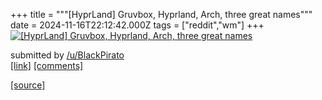 +++
title = """[HyprLand] Gruvbox, Hyprland, Arch, three great names"""
date = 2024-11-16T22:12:42.000Z
tags = ["reddit","wm"]
+++
[![[HyprLand] Gruvbox, Hyprland, Arch, three great names](https://preview.redd.it/3diuwc5t7c1e1.png?width=640&crop=smart&auto=webp&s=ffd4dc19891411fd2ac4346caecbd92339df58b6 "[HyprLand] Gruvbox, Hyprland, Arch, three great names")](https://www.reddit.com/r/unixporn/comments/1gsyfc2/hyprland_gruvbox_hyprland_arch_three_great_names/)

submitted by [/u/BlackPirato](https://www.reddit.com/user/BlackPirato)  
[\[link\]](https://i.redd.it/3diuwc5t7c1e1.png) [\[comments\]](https://www.reddit.com/r/unixporn/comments/1gsyfc2/hyprland_gruvbox_hyprland_arch_three_great_names/)

[[source]](https://www.reddit.com/r/unixporn/comments/1gsyfc2/hyprland_gruvbox_hyprland_arch_three_great_names/)
